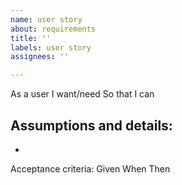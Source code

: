 ```yaml
---
name: user story
about: requirements
title: ''
labels: user story
assignees: ''

---
```


As a user
I want/need 
So that I can

Assumptions and details:
-
-

Acceptance criteria:
Given
When
Then
